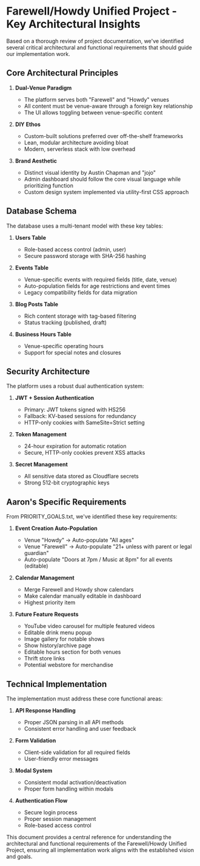 # Farewell/Howdy Unified Project - Key Architectural Insights

Based on a thorough review of project documentation, we've identified several critical architectural and functional requirements that should guide our implementation work.

## Core Architectural Principles

1. **Dual-Venue Paradigm**
   - The platform serves both "Farewell" and "Howdy" venues
   - All content must be venue-aware through a foreign key relationship
   - The UI allows toggling between venue-specific content

2. **DIY Ethos**
   - Custom-built solutions preferred over off-the-shelf frameworks
   - Lean, modular architecture avoiding bloat
   - Modern, serverless stack with low overhead

3. **Brand Aesthetic**
   - Distinct visual identity by Austin Chapman and "jojo"
   - Admin dashboard should follow the core visual language while prioritizing function
   - Custom design system implemented via utility-first CSS approach

## Database Schema

The database uses a multi-tenant model with these key tables:

1. **Users Table**
   - Role-based access control (admin, user)
   - Secure password storage with SHA-256 hashing

2. **Events Table**
   - Venue-specific events with required fields (title, date, venue)
   - Auto-population fields for age restrictions and event times
   - Legacy compatibility fields for data migration

3. **Blog Posts Table**
   - Rich content storage with tag-based filtering
   - Status tracking (published, draft)

4. **Business Hours Table**
   - Venue-specific operating hours
   - Support for special notes and closures

## Security Architecture

The platform uses a robust dual authentication system:

1. **JWT + Session Authentication**
   - Primary: JWT tokens signed with HS256
   - Fallback: KV-based sessions for redundancy
   - HTTP-only cookies with SameSite=Strict setting

2. **Token Management**
   - 24-hour expiration for automatic rotation
   - Secure, HTTP-only cookies prevent XSS attacks

3. **Secret Management**
   - All sensitive data stored as Cloudflare secrets
   - Strong 512-bit cryptographic keys

## Aaron's Specific Requirements

From PRIORITY_GOALS.txt, we've identified these key requirements:

1. **Event Creation Auto-Population**
   - Venue "Howdy" → Auto-populate "All ages" 
   - Venue "Farewell" → Auto-populate "21+ unless with parent or legal guardian"
   - Auto-populate "Doors at 7pm / Music at 8pm" for all events (editable)

2. **Calendar Management**
   - Merge Farewell and Howdy show calendars
   - Make calendar manually editable in dashboard
   - Highest priority item

3. **Future Feature Requests**
   - YouTube video carousel for multiple featured videos
   - Editable drink menu popup
   - Image gallery for notable shows
   - Show history/archive page
   - Editable hours section for both venues
   - Thrift store links
   - Potential webstore for merchandise

## Technical Implementation

The implementation must address these core functional areas:

1. **API Response Handling**
   - Proper JSON parsing in all API methods
   - Consistent error handling and user feedback

2. **Form Validation**
   - Client-side validation for all required fields
   - User-friendly error messages

3. **Modal System**
   - Consistent modal activation/deactivation
   - Proper form handling within modals

4. **Authentication Flow**
   - Secure login process
   - Proper session management
   - Role-based access control

This document provides a central reference for understanding the architectural and functional requirements of the Farewell/Howdy Unified Project, ensuring all implementation work aligns with the established vision and goals.
